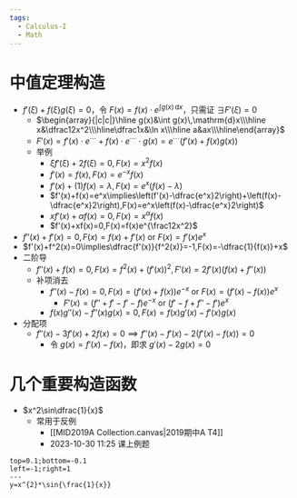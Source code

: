 ```yaml
---
tags:
  - Calculus-I
  - Math
---
```

# 中值定理构造
- $f'(\xi)+f(\xi)g(\xi)=0$，令 $F(x)=f(x)\cdot e^{\int g(x)\,\mathrm{d}x}$，只需证 $\exists F'(\xi)=0$
	- $\begin{array}{|c|c|}\hline g(x)&\int g(x)\,\mathrm{d}x\\\hline x&\dfrac12x^2\\\hline\dfrac1x&\ln x\\\hline a&ax\\\hline\end{array}$
	- $F'(x)=f'(x)\cdot e^\cdots+f(x)\cdot e^\cdots\cdot g(x)=e^\cdots\bigl(f'(x)+f(x)g(x)\bigr)$
	- 举例
		- $\xi f'(\xi)+2f(\xi)=0,F(x)=x^2f(x)$
		- $f'(x)=f(x),F(x)=e^{-x}f(x)$
		- $f'(x)+(1)f(x)=\lambda,F(x)=e^x(f(x)-\lambda)$
		- $f'(x)+f(x)=e^x\implies\left(f'(x)-\dfrac{e^x}2\right)+\left(f(x)-\dfrac{e^x}2\right),F(x)=e^x\left(f(x)-\dfrac{e^x}2\right)$
		- $xf'(x)+\alpha f(x)=0,F(x)=x^\alpha f(x)$
		- $f'(x)+xf(x)=0,F(x)=f(x)e^{\frac12x^2}$
- $f''(x)+f'(x)=0,F(x)=f(x)+f'(x)\text{ or }F(x)=f'(x)e^x$
- $f'(x)+f^2(x)=0\implies\dfrac{f'(x)}{f^2(x)}=-1,F(x)=-\dfrac{1}{f(x)}+x$
- 二阶导
	- $f''(x)+f(x)=0,F(x)=f^2(x)+(f'(x))^2,F'(x)=2f'(x)\big(f(x)+f''(x)\big)$
	- 补项消去
		- $f''(x)-f(x)=0,F(x)=\big(f'(x)+f(x)\big)e^{-x}\text{ or }F(x)=\big(f'(x)-f(x)\big)e^x$
			- $F'(x)=(f''+f'-f'-f)e^{-x}\text{ or }(f'-f+f''-f')e^x$
		- $f(x)g''(x)-f''(x)g(x)=0,F(x)=f(x)g'(x)-f'(x)g(x)$
- 分配项
	- $f''(x)-3f'(x)+2f(x)=0\implies f''(x)-f'(x)-2\big(f'(x)-f(x)\big)=0$
		- 令 $g(x)=f'(x)-f(x)$，即求 $g'(x)-2g(x)=0$
# 几个重要构造函数
- $x^2\sin\dfrac{1}{x}$
	- 常用于反例
		- [[MID2019A Collection.canvas|2019期中A T4]]
		- 2023-10-30 11:25 课上例题
```desmos-graph
top=0.1;bottom=-0.1
left=-1;right=1
---
y=x^{2}*\sin{\frac{1}{x}}
```
